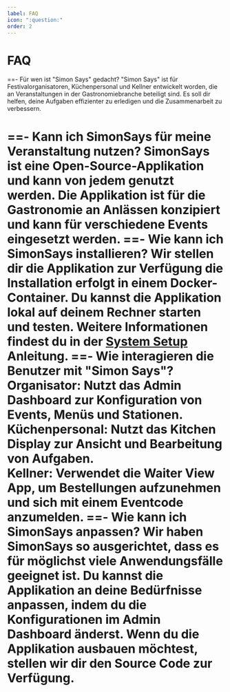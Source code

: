 ```yaml
---
label: FAQ
icon: ":question:"
order: 2
---
```

# FAQ
==- Für wen ist "Simon Says" gedacht?
"Simon Says" ist für Festivalorganisatoren, Küchenpersonal und Kellner entwickelt worden, die an Veranstaltungen in der Gastronomiebranche beteiligt sind. Es soll dir helfen, deine Aufgaben effizienter zu erledigen und die Zusammenarbeit zu verbessern.

==- Kann ich SimonSays für meine Veranstaltung nutzen?
SimonSays ist eine Open-Source-Applikation und kann von jedem genutzt werden. Die Applikation ist für die Gastronomie an Anlässen konzipiert und kann für verschiedene Events eingesetzt werden.
==- Wie kann ich SimonSays installieren?
Wir stellen dir die Applikation zur Verfügung die Installation erfolgt in einem Docker-Container. Du kannst die Applikation lokal auf deinem Rechner starten und testen.
Weitere Informationen findest du in der [System Setup](/system-setup) Anleitung.
==- Wie interagieren die Benutzer mit "Simon Says"?
**Organisator**: Nutzt das Admin Dashboard zur Konfiguration von Events, Menüs und Stationen.
**Küchenpersonal**: Nutzt das Kitchen Display zur Ansicht und Bearbeitung von Aufgaben.\
**Kellner**: Verwendet die Waiter View App, um Bestellungen aufzunehmen und sich mit einem Eventcode anzumelden.
==- Wie kann ich SimonSays anpassen?
Wir haben SimonSays so ausgerichtet, dass es für möglichst viele Anwendungsfälle geeignet ist. Du kannst die Applikation an deine Bedürfnisse anpassen, indem du die Konfigurationen im Admin Dashboard änderst.
Wenn du die Applikation ausbauen möchtest, stellen wir dir den Source Code zur Verfügung.
===